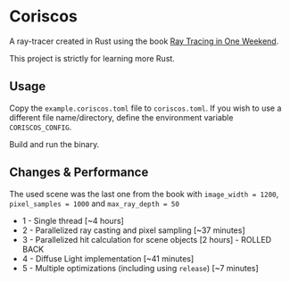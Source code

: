 # Coriscos

A ray-tracer created in Rust using the book [Ray Tracing in One Weekend](https://raytracing.github.io/books/RayTracingInOneWeekend.html).

This project is strictly for learning more Rust.

## Usage

Copy the `example.coriscos.toml` file to `coriscos.toml`. If you wish to use a different file name/directory, define the environment variable `CORISCOS_CONFIG`.

Build and run the binary.

## Changes & Performance

The used scene was the last one from the book with `image_width = 1200`, `pixel_samples = 1000` and `max_ray_depth = 50`

* 1 - Single thread [~4 hours]
* 2 - Parallelized ray casting and pixel sampling [~37 minutes]
* 3 - Parallelized hit calculation for scene objects [2 hours] - ROLLED BACK
* 4 - Diffuse Light implementation [~41 minutes]
* 5 - Multiple optimizations (including using `release`) [~7 minutes]
